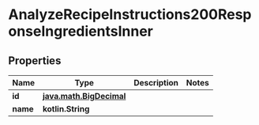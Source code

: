 
# AnalyzeRecipeInstructions200ResponseIngredientsInner

## Properties
Name | Type | Description | Notes
------------ | ------------- | ------------- | -------------
**id** | [**java.math.BigDecimal**](java.math.BigDecimal.md) |  | 
**name** | **kotlin.String** |  | 



